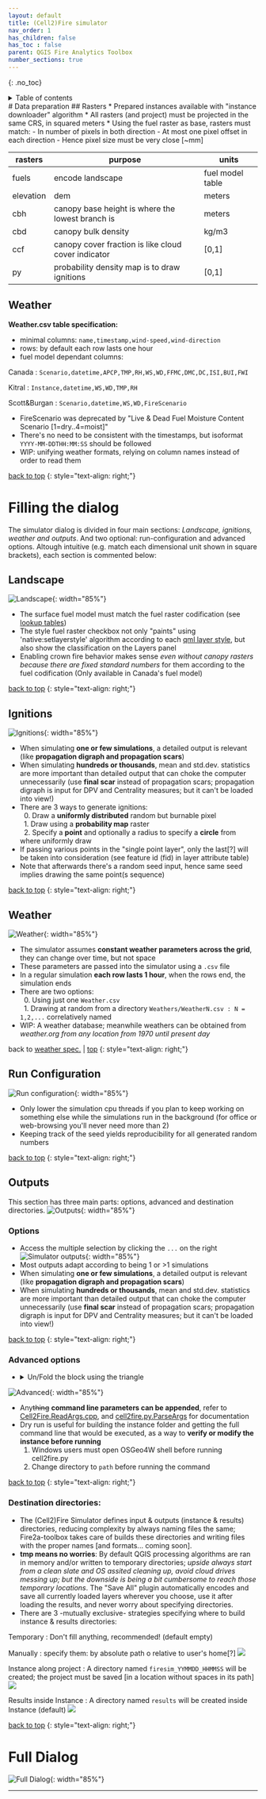 ```yaml
---
layout: default
title: (Cell2)Fire simulator
nav_order: 1
has_children: false
has_toc : false
parent: QGIS Fire Analytics Toolbox
number_sections: true
---
```


{: .no_toc}
<details closed markdown="block">
  <summary>
    Table of contents
  </summary>
  {: .text-delta }
1. TOC
{:toc}
</details>
# Data preparation
## Rasters
* Prepared instances available with "instance downloader" algorithm
* All rasters (and project) must be projected in the same CRS, in squared meters
* Using the fuel raster as base, rasters must match:
    - In number of pixels in both direction
    - At most one pixel offset in each direction
    - Hence pixel size must be very close [~mm]

| rasters | purpose | units |
| --- | --- | --- |
| fuels | encode landscape | fuel model table |
| elevation | dem | meters |
| cbh | canopy base height is where the lowest branch is | meters |
| cbd | canopy bulk density | kg/m3 |
| ccf | canopy cover fraction is like cloud cover indicator | [0,1] |
| py | probability density map is to draw ignitions | [0,1] |

## Weather
**Weather.csv table specification:**
* minimal columns: `name,timestamp,wind-speed,wind-direction`
* rows: by default each row lasts one hour
* fuel model dependant columns:

Canada
: `Scenario,datetime,APCP,TMP,RH,WS,WD,FFMC,DMC,DC,ISI,BUI,FWI`  

Kitral
: `Instance,datetime,WS,WD,TMP,RH`  

Scott&Burgan
: `Scenario,datetime,WS,WD,FireScenario`  

* FireScenario was deprecated by "Live & Dead Fuel Moisture Content Scenario [1=dry..4=moist]"
* There's no need to be consistent with the timestamps, but isoformat `YYYY-MM-DDTHH:MM:SS` should be followed
* WIP: unifying weather formats, relying on column names instead of order to read them

<a href="#top">back to top</a>
{: style="text-align: right;"}

# Filling the dialog
The simulator dialog is divided in four main sections: *Landscape, ignitions, weather and outputs*. And two optional: run-configuration and advanced options.
Altough intuitive (e.g. match each dimensional unit shown in square brackets), each section is commented below:

## Landscape  
![Landscape](img/algo_sim-landscape.png){: width="85%"}
* The surface fuel model must match the fuel raster codification (see [lookup tables])
* The style fuel raster checkbox not only "paints" using 'native:setlayerstyle' algorithm according to each [qml layer style], but also show the classification on the Layers panel
* Enabling crown fire behavior makes sense *even without canopy rasters because there are fixed standard numbers* for them according to the fuel codification (Only available in Canada's fuel model)

<a href="#top">back to top</a>
{: style="text-align: right;"}

## Ignitions  
![Ignitions](img/algo_sim-ignition.png){: width="85%"}
* When simulating **one or few simulations**, a detailed output is relevant (like **propagation digraph and propagation scars**)
* When simulating **hundreds or thousands**, mean and std.dev. statistics are more important than detailed output that can choke the computer unnecessarily (use **final scar** instead of propagation scars; propagation digraph is input for DPV and Centrality measures; but it can't be loaded into view!)
* There are 3 ways to generate ignitions:  
&nbsp; 0. Draw a **uniformly distributed** random but burnable pixel  
&nbsp; 1. Draw using a **probability map** raster  
&nbsp; 2. Specify a **point** and optionally a radius to specify a **circle** from where uniformly draw  
* If passing various points in the "single point layer", only the last[?] will be taken into consideration (see feature id (fid) in layer attribute table)
* Note that afterwards there's a random seed input, hence same seed implies drawing the same point(s sequence)

<a href="#top">back to top</a>
{: style="text-align: right;"}

## Weather  
![Weather](img/algo_sim-weather.png){: width="85%"}
* The simulator assumes **constant weather parameters across the grid**, they can change over time, but not space
* These parameters are passed into the simulator using a `.csv` file
* In a regular simulation **each row lasts 1 hour**, when the rows end, the simulation ends
* There are two options:  
&nbsp; 0. Using just one `Weather.csv`  
&nbsp; 1. Drawing at random from a directory `Weathers/WeatherN.csv : N = 1,2,...` correlatively named 
* WIP: A weather database; meanwhile weathers can be obtained from *weather.org from any location from 1970 until present day*  

back to <a href="#weather">weather spec.</a> \| <a href="#top">top</a>
{: style="text-align: right;"}

## Run Configuration  
![Run configuration](img/algo_sim-run-config.png){: width="85%"}
* Only lower the simulation cpu threads if you plan to keep working on something else while the simulations run in the background (for office or web-browsing you'll never need more than 2)  
* Keeping track of the seed yields reproducibility for all generated random numbers  

<a href="#top">back to top</a>
{: style="text-align: right;"}

## Outputs
This section has three main parts: options, advanced and destination directories.
![Outputs](img/algo_sim-outputs-closedadvanced.png){: width="85%"}  

### Options
* Access the multiple selection by clicking the `...` on the right
![Simulator outputs](img/algo_sim-options.png){: width="85%"}  
* Most outputs adapt according to being 1 or >1 simulations
* When simulating **one or few simulations**, a detailed output is relevant (like **propagation digraph and propagation scars**)
* When simulating **hundreds or thousands**, mean and std.dev. statistics are more important than detailed output that can choke the computer unnecessarily (use **final scar** instead of propagation scars; propagation digraph is input for DPV and Centrality measures; but it can't be loaded into view!)

<a href="#top">back to top</a>
{: style="text-align: right;"}

### Advanced options
* <details><summary>Un/Fold the block using the triangle</summary> at the left of Advanced Parameters</details> 
![Advanced](img/algo_sim-advanced.png){: width="85%"}
* Any~~thing~~ **command line parameters can be appended**, refer to [Cell2Fire.ReadArgs.cpp](https://github.com/fire2a/C2F-W/blob/main/Cell2FireC/ReadArgs.cpp#L40), and [cell2fire.py.ParseArgs](https://github.com/fire2a/C2F-W/blob/main/Cell2FireC/cell2fire.py#L19) for documentation
* Dry run is useful for building the instance folder and getting the full command line that would be executed, as a way to **verify or modify the instance before running**
    1. Windows users must open OSGeo4W shell before running cell2fire.py
    2. Change directory to `path` before running the command

<a href="#top">back to top</a>
{: style="text-align: right;"}

### Destination directories: 
* The (Cell2)Fire Simulator defines input & outputs (instance & results) directories, reducing complexity by always naming files the same; Fire2a-toolbox takes care of builds these directories and writing files with the proper names [and formats... coming soon]. 
* **tmp means no worries**: By default QGIS processing algorithms are ran in memory and/or written to temporary directories; *upside always start from a clean slate and OS assited cleaning up, avoid cloud drives messing up; but the downside is being a bit cumbersome to reach those temporary locations*. The "Save All" plugin automatically encodes and save all currently loaded layers wherever you choose, use it after loading the results, and never worry about specifying directories.
* There are 3 -mutually exclusive- strategies specifying where to build instance & results directories:

Temporary
: Don't fill anything, recommended! (default empty)

Manually
: specify them: by absolute path o relative to user's home[?]
![](img/algo_sim-output-instance-results-input.png)

Instance along project
: A directory named `firesim_YYMMDD_HHMMSS` will be created; the project must be saved [in a location without spaces in its path]
![](img/algo_sim-output-instance-checkbox.png)

Results inside Instance
: A directory named `results` will be created inside Instance (default)
![](img/algo_sim-output-results-checkbox.png)

<a href="#top">back to top</a>
{: style="text-align: right;"}

# Full Dialog 
![Full Dialog](img/algo_sim-dialog.png){: width="85%"}
       
---
[lookup tables]: https://github.com/fire2a/fire-analytics-qgis-processing-toolbox-plugin/tree/main/fireanalyticstoolbox/simulator
[qml layer style]: https://github.com/fire2a/fire-analytics-qgis-processing-toolbox-plugin/tree/main/fireanalyticstoolbox/simulator
